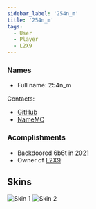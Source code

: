 ```yaml
---
sidebar_label: '254n_m'
title: '254n_m'
tags:
  - User
  - Player
  - L2X9
---
```


### Names
* Full name: 254n_m

Contacts:
* [GitHub](https://github.com/254nm)
* [NameMC](https://namemc.com/profile/254m_n.2)

### Acomplishments
- Backdoored 6b6t in [2021](../History/2021.md)
- Owner of [L2X9](../MC%20Servers/L2X9.md)

## Skins
![Skin 1](https://s.namemc.com/3d/skin/body.png?id=7afc47e209deb184&model=classic&theta=30&phi=21&time=90&width=100&height=200)
![Skin 2](https://s.namemc.com/3d/skin/body.png?id=9820ff5393a5a57d&model=classic&theta=30&phi=21&time=90&width=100&height=200)